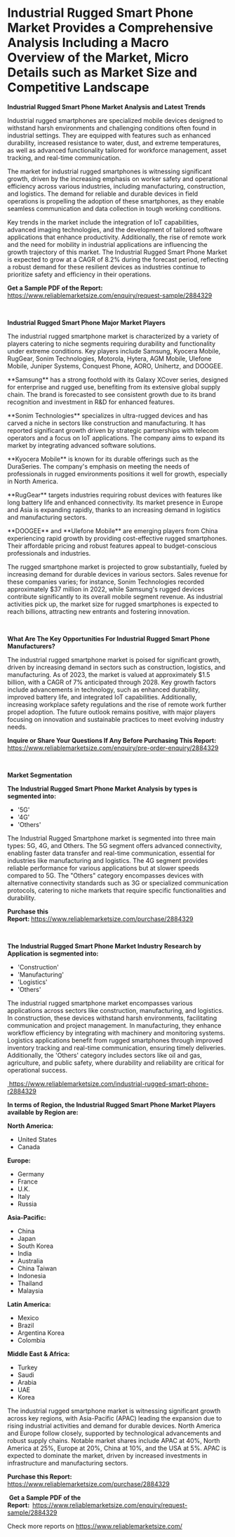 <p><h1>Industrial Rugged Smart Phone Market Provides a Comprehensive Analysis Including a Macro Overview of the Market, Micro Details such as Market Size and Competitive Landscape</h1></p><p><strong>Industrial Rugged Smart Phone Market Analysis and Latest Trends</strong></p>
<p><p>Industrial rugged smartphones are specialized mobile devices designed to withstand harsh environments and challenging conditions often found in industrial settings. They are equipped with features such as enhanced durability, increased resistance to water, dust, and extreme temperatures, as well as advanced functionality tailored for workforce management, asset tracking, and real-time communication.</p><p>The market for industrial rugged smartphones is witnessing significant growth, driven by the increasing emphasis on worker safety and operational efficiency across various industries, including manufacturing, construction, and logistics. The demand for reliable and durable devices in field operations is propelling the adoption of these smartphones, as they enable seamless communication and data collection in tough working conditions.</p><p>Key trends in the market include the integration of IoT capabilities, advanced imaging technologies, and the development of tailored software applications that enhance productivity. Additionally, the rise of remote work and the need for mobility in industrial applications are influencing the growth trajectory of this market. The Industrial Rugged Smart Phone Market is expected to grow at a CAGR of 8.2% during the forecast period, reflecting a robust demand for these resilient devices as industries continue to prioritize safety and efficiency in their operations.</p></p>
<p><strong>Get a Sample PDF of the Report:&nbsp;</strong> <a href="https://www.reliablemarketsize.com/enquiry/request-sample/2884329?utm_campaign=2307&utm_medium=2&utm_source=Github&utm_content=ia&utm_term=13032025&utm_id=industrial-rugged-smart-phone">https://www.reliablemarketsize.com/enquiry/request-sample/2884329</a></p>
<p>&nbsp;</p>
<p><strong>Industrial Rugged Smart Phone Major Market Players</strong></p>
<p><p>The industrial rugged smartphone market is characterized by a variety of players catering to niche segments requiring durability and functionality under extreme conditions. Key players include Samsung, Kyocera Mobile, RugGear, Sonim Technologies, Motorola, Hytera, AGM Mobile, Ulefone Mobile, Juniper Systems, Conquest Phone, AORO, Unihertz, and DOOGEE.</p><p>**Samsung** has a strong foothold with its Galaxy XCover series, designed for enterprise and rugged use, benefiting from its extensive global supply chain. The brand is forecasted to see consistent growth due to its brand recognition and investment in R&D for enhanced features. </p><p>**Sonim Technologies** specializes in ultra-rugged devices and has carved a niche in sectors like construction and manufacturing. It has reported significant growth driven by strategic partnerships with telecom operators and a focus on IoT applications. The company aims to expand its market by integrating advanced software solutions.</p><p>**Kyocera Mobile** is known for its durable offerings such as the DuraSeries. The company's emphasis on meeting the needs of professionals in rugged environments positions it well for growth, especially in North America.</p><p>**RugGear** targets industries requiring robust devices with features like long battery life and enhanced connectivity. Its market presence in Europe and Asia is expanding rapidly, thanks to an increasing demand in logistics and manufacturing sectors.</p><p>**DOOGEE** and **Ulefone Mobile** are emerging players from China experiencing rapid growth by providing cost-effective rugged smartphones. Their affordable pricing and robust features appeal to budget-conscious professionals and industries.</p><p>The rugged smartphone market is projected to grow substantially, fueled by increasing demand for durable devices in various sectors. Sales revenue for these companies varies; for instance, Sonim Technologies recorded approximately $37 million in 2022, while Samsung's rugged devices contribute significantly to its overall mobile segment revenue. As industrial activities pick up, the market size for rugged smartphones is expected to reach billions, attracting new entrants and fostering innovation.</p></p>
<p>&nbsp;</p>
<p><strong>What Are The Key Opportunities For Industrial Rugged Smart Phone Manufacturers?</strong></p>
<p><p>The industrial rugged smartphone market is poised for significant growth, driven by increasing demand in sectors such as construction, logistics, and manufacturing. As of 2023, the market is valued at approximately $1.5 billion, with a CAGR of 7% anticipated through 2028. Key growth factors include advancements in technology, such as enhanced durability, improved battery life, and integrated IoT capabilities. Additionally, increasing workplace safety regulations and the rise of remote work further propel adoption. The future outlook remains positive, with major players focusing on innovation and sustainable practices to meet evolving industry needs.</p></p>
<p><strong>Inquire or Share Your Questions If Any Before Purchasing This Report:</strong> <a href="https://www.reliablemarketsize.com/enquiry/pre-order-enquiry/2884329?utm_campaign=2307&utm_medium=2&utm_source=Github&utm_content=ia&utm_term=13032025&utm_id=industrial-rugged-smart-phone">https://www.reliablemarketsize.com/enquiry/pre-order-enquiry/2884329</a></p>
<p>&nbsp;</p>
<p><strong>Market Segmentation</strong></p>
<p><strong>The Industrial Rugged Smart Phone Market Analysis by types is segmented into:</strong></p>
<p><ul><li>'5G'</li><li>'4G'</li><li>'Others'</li></ul></p>
<p><p>The Industrial Rugged Smartphone market is segmented into three main types: 5G, 4G, and Others. The 5G segment offers advanced connectivity, enabling faster data transfer and real-time communication, essential for industries like manufacturing and logistics. The 4G segment provides reliable performance for various applications but at slower speeds compared to 5G. The "Others" category encompasses devices with alternative connectivity standards such as 3G or specialized communication protocols, catering to niche markets that require specific functionalities and durability.</p></p>
<p><strong>Purchase this Report:&nbsp;</strong><a href="https://www.reliablemarketsize.com/purchase/2884329?utm_campaign=2307&utm_medium=2&utm_source=Github&utm_content=ia&utm_term=13032025&utm_id=industrial-rugged-smart-phone">https://www.reliablemarketsize.com/purchase/2884329</a></p>
<p>&nbsp;</p>
<p><strong>The Industrial Rugged Smart Phone Market Industry Research by Application is segmented into:</strong></p>
<p><ul><li>'Construction'</li><li>'Manufacturing'</li><li>'Logistics'</li><li>'Others'</li></ul></p>
<p><p>The industrial rugged smartphone market encompasses various applications across sectors like construction, manufacturing, and logistics. In construction, these devices withstand harsh environments, facilitating communication and project management. In manufacturing, they enhance workflow efficiency by integrating with machinery and monitoring systems. Logistics applications benefit from rugged smartphones through improved inventory tracking and real-time communication, ensuring timely deliveries. Additionally, the 'Others' category includes sectors like oil and gas, agriculture, and public safety, where durability and reliability are critical for operational success.</p></p>
<p><a href="https://www.reliablemarketsize.com/industrial-rugged-smart-phone-r2884329?utm_campaign=2307&utm_medium=2&utm_source=Github&utm_content=ia&utm_term=13032025&utm_id=industrial-rugged-smart-phone">&nbsp;https://www.reliablemarketsize.com/industrial-rugged-smart-phone-r2884329</a></p>
<p><strong>In terms of Region, the Industrial Rugged Smart Phone Market Players available by Region are:</strong></p>
<p>
    <p> <strong> North America: </strong>
        <ul>
            <li>United States</li>
            <li>Canada</li>
        </ul>
        </p> 
    <p> <strong> Europe: </strong>
        <ul>
            <li>Germany</li>
            <li>France</li>
            <li>U.K.</li>
            <li>Italy</li>
            <li>Russia</li>
        </ul>
        </p> 
    <p> <strong> Asia-Pacific: </strong>
        <ul>
            <li>China</li>
            <li>Japan</li>
            <li>South Korea</li>
            <li>India</li>
            <li>Australia</li>
            <li>China Taiwan</li>
            <li>Indonesia</li>
            <li>Thailand</li>
            <li>Malaysia</li>
        </ul>
        </p> 
    <p> <strong> Latin America: </strong>
        <ul>
            <li>Mexico</li>
            <li>Brazil</li>
            <li>Argentina Korea</li>
            <li>Colombia</li>
        </ul>
        </p> 
    <p> <strong> Middle East & Africa: </strong>
        <ul>
            <li>Turkey</li>
            <li>Saudi</li>
            <li>Arabia</li>
            <li>UAE</li>
            <li>Korea</li>
        </ul>
    </p>
    </p>
<p><p>The industrial rugged smartphone market is witnessing significant growth across key regions, with Asia-Pacific (APAC) leading the expansion due to rising industrial activities and demand for durable devices. North America and Europe follow closely, supported by technological advancements and robust supply chains. Notable market shares include APAC at 40%, North America at 25%, Europe at 20%, China at 10%, and the USA at 5%. APAC is expected to dominate the market, driven by increased investments in infrastructure and manufacturing sectors.</p></p>
<p><strong>Purchase this Report: </strong><a href="https://www.reliablemarketsize.com/purchase/2884329?utm_campaign=2307&utm_medium=2&utm_source=Github&utm_content=ia&utm_term=13032025&utm_id=industrial-rugged-smart-phone">https://www.reliablemarketsize.com/purchase/2884329</a></p>
<p>&nbsp;<strong>Get a Sample PDF of the Report:&nbsp;&nbsp;</strong><a href="https://www.reliablemarketsize.com/enquiry/request-sample/2884329?utm_campaign=2307&utm_medium=2&utm_source=Github&utm_content=ia&utm_term=13032025&utm_id=industrial-rugged-smart-phone">https://www.reliablemarketsize.com/enquiry/request-sample/2884329</a></p>
<p><strong></strong></p>
<p>Check more reports on <a href="https://www.reliablemarketsize.com/?utm_campaign=2307&utm_medium=2&utm_source=Github&utm_content=ia&utm_term=13032025&utm_id=industrial-rugged-smart-phone">https://www.reliablemarketsize.com/</a></p>